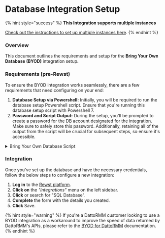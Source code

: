 # Database Integration Setup

{% hint style="success" %}
**This Integration supports multiple instances**

[Check out the instructions to set up multiple instances here](../general/multi-instance-integration/multi-instance-integration-setup.md).
{% endhint %}

### Overview

This document outlines the requirements and setup for the **Bring Your Own Database (BYOD)** integration setup.

### Requirements (pre-Rewst)

To ensure the BYOD integration works seamlessly, there are a few requirements that need configuring on your end:

1. **Database Setup via Powershell:** Initially, you will be required to run the database setup Powershell script. Ensure that you're running this database setup script with Powershell 7.
2. **Password and Script Output:** During the setup, you'll be prompted to create a password for the DB account designated for the integration. Make sure to safely store this password. Additionally, retaining all of the output from the script will be crucial for subsequent steps, so ensure it's accessible.

<details>

<summary>Bring Your Own Database Script</summary>

{% code overflow="wrap" %}
```powershell

### Script created by Adam Willford of the Rewst ROC ###

### For any assistance, please contact the ROC team on roc@rewst.io, or via the-kewp in Slack or Discord ###

### Require PS7 - mostly because otherwise the logo doesn't look good...

#Requires -Version 7.0

### Check if the module required is installed and if not, install it ###

if (!(Get-Module -ListAvailable Az.SQL)) {
    Install-Module Az.SQL -Confirm:$false -Force
}


if (!(Get-Module -ListAvailable Az.Resources)) {
    Install-Module Az.Resources -Confirm:$false -Force
}

Import-Module Az.Sql
Import-Module Az.Resources



### Create a cool logo, of course ###

$Logo = @'
██████  ███████ ██        ██ ███████ ████████ 
██  ██  ██    ██       ██ ██        ██    
██████  █████   ██   █  ██  ███████    ██    
██  ██ ██     ██ ███ ██     ██    ██    
██   ██ ███████  ███  ███  ███████     ██    
                                           
'@

Write-Output $Logo
Write-Host 'Rewst ROC - Connecting to Azure' -ForegroundColor Cyan
Write-Host 'Requesting Information from end user' -ForegroundColor Cyan

### All the variables required for the script.  Note these are all prompt based, so no need to amend the script ###

$userEnteredSubscriptionId = $(Write-Host "Please enter your subscription ID:" -ForegroundColor Green -NoNewLine; Read-Host)
$userEnteredCompanyName = $(Write-Host "Please enter your Company Name:" -ForegroundColor Green -NoNewLine; Read-Host)
$userEnteredResourceGroupName = $(Write-Host "Enter a unique new Resource Group name:" -ForegroundColor Green -NoNewLine; Read-Host)
$userEnteredLocation = $(Write-Host "Enter the datacenter location to store the database.  Note for 'US East' you would enter 'eastus'. Locations can be seen here: https://learn.microsoft.com/en-us/azure/availability-zones/az-overview:" -ForegroundColor Green -NoNewLine; Read-Host)
# $userEnteredServerName = $(Write-Host "Please enter the SQL Server Name required (a-z, 0-9 and '-' only):" -ForegroundColor Green -NoNewLine; Read-Host)
$userEnteredAdminUsername = $(Write-Host "Please enter the SQL Administrator Username:" -ForegroundColor Green -NoNewLine; Read-Host)
$userEnteredAdminPassword = $(Write-Host "Please enter the SQL Administrator password. (This is the last one, promise):" -ForegroundColor Green -NoNewLine; Read-Host -AsSecureString)
[pscredential]$credObject = New-Object System.Management.Automation.PSCredential ($userEnteredAdminUsername, $userEnteredAdminPassword)
### Connect to the Azure instance based on the provided information ###

Connect-AzAccount -Subscription $userEnteredSubscriptionId | Out-Null

### Create the Resource Group ###

try {
    Write-Host "Creating resource group..." -ForegroundColor Cyan
    New-AzResourceGroup -Name $userEnteredResourceGroupName -Location $userEnteredLocation -Tag @{Owner = "Rewst-ROC" } | Out-Null
    Start-Sleep 15
    Write-Host "Successfully created resource group $userEnteredResourceGroupName" -ForegroundColor Blue
} catch {
        Write-Error "There was an error creating the resource group.  The error, if supplied, was:  $($_.Exception.Message)"
        exit
}

### If the resource group exists, crack on ###
if (Get-AzResourceGroup -Name $userEnteredResourceGroupName) {
    ### Create the SQL Server ###
    try {
        $SQLServerCreationInformation = @{
            ResourceGroupName           = $userEnteredResourceGroupName
            ServerName                  = "$($userEnteredCompanyName.ToLower().trim())-database" -replace '[^a-zA-Z0-9-]',''
            Location                    = $userEnteredLocation
            SqlAdministratorCredentials = $credObject
        }
        Write-Host "Creating primary server...(Note this may take several minutes, because Microsoft)" -ForegroundColor Cyan
        New-AzSqlServer @SQLServerCreationInformation | Out-Null
        Write-Host "Successfully created SQL Server - $($SQLServerCreationInformation.ServerName)" -ForegroundColor Blue
    } catch {
        Write-Error "There was an error creating the SQL Server $(($SQLServerCreationInformation.ServerName))  The error, if supplied, was:  $($_.Exception.Message)"
        exit
    }
        
    ### Create a firewall rule to only allow connectons in from Rewst ###

    try {
        $SQLServerFirewallRule = @{
            ResourceGroupName = $userEnteredResourceGroupName
            ServerName        = $SQLServerCreationInformation.ServerName
            FirewallRuleName  = 'Rewst - Allowed IPs'
            StartIpAddress    = '3.139.170.31'
            EndIpAddress      = '3.139.170.31'
        }
        Write-host "Configuring server firewall rule..." -ForegroundColor Cyan
        New-AzSqlServerFirewallRule @SQLServerFirewallRule | Out-Null
        Write-Host "Successfully created Firewall Rule - $($SQLServerFirewallRule.ServerName)" -ForegroundColor Blue
    } catch {
        Write-Error "There was an error creating the firewall rule $(($SQLServerFirewallRule.FirewallRuleName)).  The error, if supplied, was:  $($_.Exception.Message)"
        exit
    }

    ### Create the actual database on the newly created server ###

    try {
        $SQLServerDatabaseInformation = @{
            ResourceGroupName  = $userEnteredResourceGroupName
            ServerName         = $SQLServerCreationInformation.ServerName
            DatabaseName       = 'Rewst-Database'
            Edition            = 'GeneralPurpose'
            ComputeModel      = 'Serverless'
            ComputeGeneration = 'Gen5'
            vCore              = 2
            MinimumCapacity    = 2
            AutoPauseDelayInMinutes = 60
        }
        Write-host "Creating a gen5 2 vCore serverless database..." -ForegroundColor Cyan
        New-AzSqlDatabase @SQLServerDatabaseInformation | Out-Null
        Write-Host "Successfully created Database - $($SQLServerDatabaseInformation.ServerName)" -ForegroundColor Blue
    } catch {
        Write-Error "There was an error creating the database $($SQLServerDatabaseInformation.DatabaseName) on $($SQLServerDatabaseInformation.ServerName).  The error, if supplied, was:  $($_.Exception.Message)"
        exit

    }
} else {
    Write-Error "The Resource Group - $($userEnteredResourceGroupName) was not found and therefore we cannot continue."
    exit
}

### Output User Information ###

Write-Host "Congratulations, you can now go and configure the database in the Rewst integration itself.  The following details will be required:" -ForegroundColor Cyan
Write-Host '--------------------------------------------------------' -ForegroundColor White
Write-Host "Database Config Name: Rewst Cache - Database" -ForegroundColor Green
Write-Host "Database Type: MSSQL" -ForegroundColor Green
Write-Host "Hostname: $($SQLServerDatabaseInformation.ServerName).database.windows.net" -ForegroundColor Green
Write-Host "Port: 1433" -ForegroundColor Green
Write-Host "Username: $userEnteredAdminUsername" -ForegroundColor Green
Write-Host "Password: [Entered During Prompt Phase, we don't want to show it here for obvious reasons]" -ForegroundColor Green
Write-Host "Database Name: $($SQLServerDatabaseInformation.DatabaseName)" -ForegroundColor Green
Write-Host '--------------------------------------------------------' -ForegroundColor White

```
{% endcode %}

</details>

### Integration

Once you've set up the database and have the necessary credentials, follow the below steps to configure a new integration:

1. **Log in** to the [Rewst platform](https://app.rewst.io).
2. **Click on** the _"Integrations"_ menu on the left sidebar.
3. **Click** or search for "SQL Database".
4. **Complete** the form with the details you created.
5. **Click** Save.

{% hint style="warning" %}
If you're a DattoRMM customer looking to use a BYOD integration as a workaround to improve the speed of data returned by DattoRMM's APIs, please refer to the [BYOD for DattoRMM](../rmm/datto-rmm/byod-for-dattormm.md) documentation.
{% endhint %}

